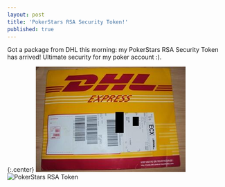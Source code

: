 ```yaml
---
layout: post
title: 'PokerStars RSA Security Token!'
published: true
---
```


Got a package from DHL this morning: my PokerStars RSA Security Token has arrived! Ultimate security for my poker account :).

{:.center}
![PokerStars RSA Token](/uploads/2010/11/PokerStars-RSA-Token.jpg)
![PokerStars RSA Token](http://www.xaviert.be/uploads/2010/11/PokerStars-RSA-Token-2.jpg)